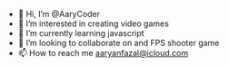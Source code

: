 - 👋 Hi, I’m @AaryCoder
- 👀 I’m interested in creating video games
- 🌱 I’m currently learning javascript
- 💞️ I’m looking to collaborate on and FPS shooter game
- 📫 How to reach me aaryanfazal@icloud.com

<!---
AaryCoder/AaryCoder is a ✨ special ✨ repository because its `README.md` (this file) appears on your GitHub profile.
You can click the Preview link to take a look at your changes.
--->
